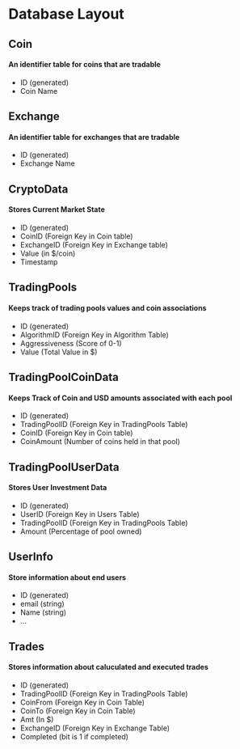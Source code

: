# Database Layout

## Coin
#### An identifier table for coins that are tradable
- ID (generated)
- Coin Name

## Exchange
#### An identifier table for exchanges that are tradable
- ID (generated)
- Exchange Name

## CryptoData
#### Stores Current Market State
- ID (generated)
- CoinID (Foreign Key in Coin table)
- ExchangeID (Foreign Key in Exchange table)
- Value (in $/coin)
- Timestamp

## TradingPools
#### Keeps track of trading pools values and coin associations
- ID (generated)
- AlgorithmID (Foreign Key in Algorithm Table)
- Aggressiveness (Score of 0-1)
- Value (Total Value in $)

## TradingPoolCoinData
#### Keeps Track of Coin and USD amounts associated with each pool
- ID (generated)
- TradingPoolID (Foreign Key in TradingPools Table)
- CoinID (Foreign Key in Coin table)
- CoinAmount (Number of coins held in that pool)

## TradingPoolUserData
#### Stores User Investment Data
- ID (generated)
- UserID (Foreign Key in Users Table)
- TradingPoolID (Foreign Key in TradingPools Table)
- Amount (Percentage of pool owned)

## UserInfo
#### Store information about end users
- ID (generated)
- email (string)
- Name (string)
- ...

## Trades
#### Stores information about caluculated and executed trades
- ID (generated)
- TradingPoolID (Foreign Key in TradingPools Table)
- CoinFrom (Foreign Key in Coin Table)
- CoinTo (Foreign Key in Coin Table)
- Amt (In $)
- ExchangeID (Foreign Key in Exchange Table)
- Completed (bit is 1 if completed)
